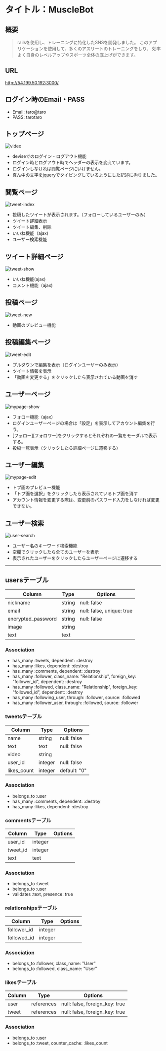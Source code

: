 # タイトル：MuscleBot
## 概要
>railsを使用し、トレーニングに特化したSNSを開発しました。
>このアプリケーションを使用して、多くのアスリートのトレーニングをしり、
>効率よく自身のレベルアップやスポーツ全体の底上げができます。

## URL 
http://54.199.50.192:3000/
## ログイン時のEmail・PASS
- Email: taro@taro
- PASS: tarotaro

## トップページ
![video](https://user-images.githubusercontent.com/68550855/104807684-0b80f600-5824-11eb-940e-5969d8166ff4.gif)

- deviseでのログイン・ログアウト機能
- ログイン時とログアウト時でヘッダーの表示を変えています。
- ログインしなければ閲覧ページにいけません。
- 真ん中の文字をjqueryでタイピングしているようにした記述に拘りました。



## 閲覧ページ
![tweet-index](https://user-images.githubusercontent.com/68550855/104797222-ca76ea80-57ff-11eb-999a-5644fb1ce969.gif)
 
- 投稿したツイートが表示されます。（フォローしているユーザーのみ）
- ツイート詳細表示
- ツイート編集、削除
- いいね機能（ajax)
- ユーザー検索機能

## ツイート詳細ページ
![tweet-show](https://user-images.githubusercontent.com/68550855/104807601-7b42b100-5823-11eb-8356-e56107196d44.gif)

- いいね機能(ajax)
- コメント機能（ajax)

## 投稿ページ
![tweet-new](https://user-images.githubusercontent.com/68550855/104796762-89310b80-57fc-11eb-94d2-8d09dafd63fd.gif)

- 動画のプレビュー機能

## 投稿編集ページ
![tweet-edit](https://user-images.githubusercontent.com/68550855/104797130-1ffec780-57ff-11eb-8473-ead26ba960c7.gif)

- プルダウンで編集を表示（ログインユーザーのみ表示）
- ツイート情報を表示
- 「動画を変更する」をクリックしたら表示されている動画を消す

## ユーザーページ
![mypage-show](https://user-images.githubusercontent.com/68550855/104797032-86cfb100-57fe-11eb-8e53-b57b3a56f1f8.gif)

- フォロー機能（ajax）
- ログインユーザーページの場合は「設定」を表示してアカウント編集を行う。
- [フォロー][フォロワー]をクリックするとそれぞれの一覧をモーダルで表示する。
- 投稿一覧表示（クリックしたら詳細ページに遷移する）

## ユーザー編集　
![mypage-edit](https://user-images.githubusercontent.com/68550855/104797172-74a24280-57ff-11eb-817d-7299fcf6d704.gif)

- トプ画のプレビュー機能
- 「トプ画を選択」をクリックしたら表示されているトプ画を消す
- アカウント情報を変更する際は、変更前のパスワード入力をしなければ変更できない。

## ユーザー検索
![user-search](https://user-images.githubusercontent.com/68550855/104797093-ed54cf00-57fe-11eb-902b-3cf0626907ce.gif)

- ユーザー名のキーワード検索機能
- 空欄でクリックしたら全てのユーザーを表示
- 表示されたユーザーをクリックしたらユーザーページに遷移する

***


## usersテーブル

|Column|Type|Options|
|------|----|-------|
|nickname|string|null: false|
|email|string|null: false, unique: true|
|encrypted_password|string|null: false|
|image|string|
|text|text|

### Association
- has_many :tweets, dependent: :destroy
- has_many :likes, dependent: :destroy
- has_many :comments, dependent: :destroy
- has_many :follower, class_name: "Relationship", foreign_key: "follower_id", dependent: :destroy 
- has_many :followed, class_name: "Relationship", foreign_key: "followed_id", dependent: :destroy
- has_many :following_user, through: :follower, source: :followed
- has_many :follower_user, through: :followed, source: :follower

### tweetsテーブル

|Column|Type|Options|
|------|----|-------|
|name|string|null: false|
|text|text|null: false|
|video|string||
|user_id|integer|null: false|
|likes_count|integer|default: "0"|

### Association

- belongs_to :user
- has_many :comments, dependent: :destroy
- has_many :likes, dependent: :destroy


### commentsテーブル

|Column|Type|Options|
|------|----|-------|
|user_id|integer|
|tweet_id|integer|
|text|text|

### Association

- belongs_to :tweet
- belongs_to :user
- validates :text, presence: true


### relationshipsテーブル

|Column|Type|Options|
|------|----|-------|
|follower_id|integer|
|followed_id|integer|

### Association

- belongs_to :follower, class_name: "User"
- belongs_to :followed, class_name: "User"

### likesテーブル
|Column|Type|Options|
|------|----|-------|
|user|references|null: false, foreign_key: true|
|tweet|references|null: false, foreign_key: true|

### Association
- belongs_to :user
- belongs_to :tweet, counter_cache: :likes_count